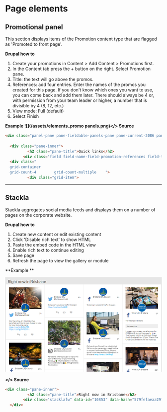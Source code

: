 # Page elements

## Promotional panel

This section displays items of the Promotion content type that are flagged as 'Promoted to front page'.

**Drupal how to**

1. Create your promotions in Content &gt; Add Content &gt; Promotions first.
2. In the Content tab press the + button on the right. Select Promotion pane. 
3. Title: the text will go above the promos.
4. References: add four entries. Enter the names of the promos you created for this page. If you don't know which ones you want to use, you can come back and add them later. There should always be 4 or, with permission from your team leader or higher, a number that is divisible by 4 \(8, 12, etc.\)
5. View mode: Full \(default\)
6. Select Finish

**Example **![](/assets/elements_promo panels.png)**&lt;/&gt; Source**

```html
<div class="panel-pane pane-fieldable-panels-pane pane-current-2086 pane-bundle-promotion-pane">

  <div class="pane-inner">
          <h2 class="pane-title">Quick links</h2>
        <div class="field field-name-field-promotion-references field-type-entityreference field-label-hidden">
  <div class="
  grid-container
  grid-count-4        grid-count-multiple    ">
          <div class="grid-item">
```

---

## Stackla 

Stackla aggregates social media feeds and displays them on a number of pages on the corporate website.

**Drupal how to**

1. Create new content or edit existing content
2. Click 'Disable rich text' to show HTML
3. Paste the embed code in the HTML view
4. Enable rich text to continue editing
5. Save page
6. Refresh the page to view the gallery or module

**Example **

![](/assets/elements_Stackla.png)

**&lt;/&gt; Source**

```html
<div class="pane-inner">
          <h2 class="pane-title">Right now in Brisbane</h2>
        <div class="stacklafw" data-id="10853" data-hash="579fefaeaa29f" data-ct="" data-alias="social.brisbane.qld.gov.au" data-ttl="30" data-uid="1" style="transition: height 1s; height: 2088px;"><iframe src="https://widget.stackla.com/widget/show/?wid=579fefaeaa29f&amp;ct=&amp;domain=social.brisbane.qld.gov.au&amp;ttl=30&amp;unique_id=1" frameborder="0" id="stack-widget-embed-10853" scrolling="no" width="100%" allowtransparency="true" style="visibility: visible; transition: height 0.5s;" height="2088" title="CorpWeb homepage"></iframe></div>
  </div>
```



